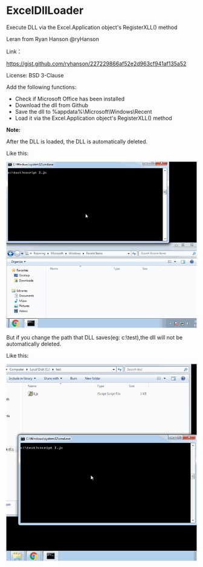 # ExcelDllLoader
Execute DLL via the Excel.Application object's RegisterXLL() method

Leran from Ryan Hanson‏ @ryHanson

Link：

https://gist.github.com/ryhanson/227229866af52e2d963cf941af135a52

License: BSD 3-Clause

Add the following functions:

- Check if Microsoft Office has been installed
- Download the dll from Github
- Save the dll to %appdata%\Microsoft\Windows\Recent
- Load it via the Excel.Application object's RegisterXLL() method

**Note:**

After the DLL is loaded, the DLL is automatically deleted.

Like this:

![Alt text](https://raw.githubusercontent.com/3gstudent/ExcelDllLoader/master/1.gif)

But if you change the path that DLL saves(eg: c:\test),the dll will not be automatically deleted.

Like this:

![Alt text](https://raw.githubusercontent.com/3gstudent/ExcelDllLoader/master/2.gif)
